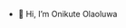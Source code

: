 - 👋 Hi, I’m Onikute Olaoluwa
<!---
LaOluWA-O/LaOluWA-O is a ✨ special ✨ repository because its `README.md` (this file) appears on your GitHub profile.
You can click the Preview link to take a look at your changes.
--->
